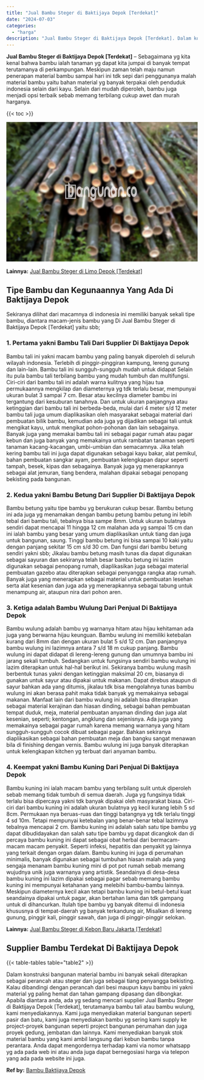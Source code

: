```yaml
---
title: "Jual Bambu Steger di Baktijaya Depok [Terdekat]"
date: "2024-07-03"
categories: 
  - "harga"
description: "Jual Bambu Steger di Baktijaya Depok [Terdekat]. Dalam konstruksi bangunan material bambu ini banyak sekali diterapkan sebagai perancah atau steger dan juga..."
---
```


**Jual Bambu Steger di Baktijaya Depok \[Terdekat\]** – Sebagaimana yg kita kenal bahwa bambu ialah tanaman yg dapat kita jumpai di banyak tempat terutamanya di perkampungan. Meskipun zaman telah maju namun penerapan material bambu sampai hari ini tdk sepi dari penggunanya malah material bambu yaitu bahan material yg banyak terpakai oleh penduduk indonesia selain dari kayu. Selain dari mudah diperoleh, bambu juga menjadi opsi terbaik sebab memang terbilang cukup awet dan murah harganya.

{{< toc >}}

![Jual Bambu Steger di Baktijaya Depok [Terdekat]](/images/jual-bambu-tali-04.png)

**Lainnya:** [Jual Bambu Steger di Limo Depok \[Terdekat\]](https://bambu.bangunan.co/jual-bambu-steger-di-limo-depok-terdekat/)

## Tipe Bambu dan Kegunaannya Yang Ada Di Baktijaya Depok

Sekiranya dilihat dari macamnya di indonesia ini memiliki banyak sekali tipe bambu, diantara macam-jenis bambu yang Di Jual Bambu Steger di Baktijaya Depok \[Terdekat\] yaitu sbb;

### 1\. Pertama yakni Bambu Tali Dari Supplier Di Baktijaya Depok

Bambu tali ini yakni macam bambu yang paling banyak diperoleh di seluruh wilayah indonesia. Terlebih di pinggir-pinggiran kampung, lereng gunung dan lain-lain. Bambu tali ini sungguh-sungguh mudah untuk didapat Selain itu pula bambu tali terbilang bambu yang mudah tumbuh dan multifungsi. Ciri-ciri dari bambu tali ini adalah warna kulitnya yang hijau tua permukaannya mengkilap dan diameternya yg tdk terlalu besar, mempunyai ukuran bulat 3 sampai 7 cm. Besar atau kecilnya diameter bambu ini tergantung dari kesuburan tanahnya. Dan untuk ukuran panjangnya atau ketinggian dari bambu tali ini berbeda-beda, mulai dari 4 meter s/d 12 meter bambu tali juga umum diaplikasikan oleh masyarakat sebagai material dari pembuatan bilik bambu, kemudian ada juga yg dijadikan sebagai tali untuk mengikat kayu, untuk mengikat pohon-pohonan dan lain sebagainya. Banyak juga yang memakai bambu tali ini sebagai pagar rumah atau pagar kebun dan juga banyak yang memakainya untuk rambatan tanaman seperti tanaman kacang-kacangan, umbi-umbian dan semacamnya. Jika telah kering bambu tali ini juga dapat digunakan sebagai kayu bakar, alat pemikul, bahan pembuatan sangkar ayam, pembuatan kelengkapan dapur seperti tampah, besek, kipas dan sebagainya. Banyak juga yg menerapkannya sebagai alat jemuran, tiang bendera, malahan dipakai sebagai penopang bekisting pada bangunan.

### 2\. Kedua yakni Bambu Betung Dari Supplier Di Baktijaya Depok

Bambu betung yaitu tipe bambu yg berukuran cukup besar. Bambu betung ini ada juga yg menamakan dengan bambu petung bambu petung ini lebih tebal dari bambu tali, tebalnya bisa sampe 8mm. Untuk ukuran bulatnya sendiri dapat mencapai 11 hingga 12 cm malahan ada yg sampai 15 cm dan ini ialah bambu yang besar yang umum diaplikasikan untuk tiang dan juga untuk bangunan, saung. Tinggi bambu betung ini bisa sampai 10 kaki yaitu dengan panjang sekitar 15 cm s/d 30 cm. Dan fungsi dari bambu betung sendiri yakni sbb; Jikalau bambu betung masih tunas dia dapat digunakan sebagai sayuran dan sekiranya telah besar bambu betung ini lazim digunakan sebagai penopang rumah, diaplikasikan juga sebagai material pembuatan gazebo atau diterapkan sebagai penyangga rangka atap rumah. Banyak juga yang menerapkan sebagai material untuk pembuatan lesehan serta alat kesenian dan juga ada yg menerapkannya sebagai tabung untuk menampung air, ataupun nira dari pohon aren.

### 3\. Ketiga adalah Bambu Wulung Dari Penjual Di Baktijaya Depok

Bambu wulung adalah bambu yg warnanya hitam atau hijau kehitaman ada juga yang berwarna hijau keunguan. Bambu wulung ini memiliki ketebalan kurang dari 8mm dan dengan ukuran bulat 5 s/d 12 cm. Dan panjangnya bambu wulung ini lazimnya antara 7 s/d 18 m cukup panjang. Bambu wulung ini dapat didapat di lereng-lereng gunung dan umumnya bambu ini jarang sekali tumbuh. Sedangkan untuk fungsinya sendiri bambu wulung ini lazim diterapkan untuk hal-hal berikut ini. Sekiranya bambu wulung masih berbentuk tunas yakni dengan ketinggian maksimal 20 cm, biasanya di gunakan untuk sayur atau dipakai untuk makanan. Dapat direbus ataupun di sayur bahkan ada yang ditumis, jikalau tdk bisa mengolahnya tunas bambu wulung ini akan berasa pahit maka tidak banyak yg memakainya sebagai makanan. Manfaat lain dari bambu wulung ini adalah bisa diterapkan sebagai material kerajinan dan hiasan dinding, sebagai bahan pembuatan tempat duduk, meja, material pembuatan anyaman dinding dan juga alat kesenian, seperti; kentongan, angklung dan sejenisnya. Ada juga yang memakainya sebagai pagar rumah karena memang warnanya yang hitam sungguh-sungguh cocok dibuat sebagai pagar. Bahkan sekiranya diaplikasikan sebagai bahan pembuatan meja dan bangku sangat menawan bila di finishing dengan vernis. Bambu wulung ini juga banyak diterapkan untuk kelengkapan kitchen yg terbuat dari anyaman bambu.

### 4\. Keempat yakni Bambu Kuning Dari Penjual Di Baktijaya Depok

Bambu kuning ini ialah macam bambu yang terbilang sulit untuk diperoleh sebab memang tidak tumbuh di semua daerah. Juga yg fungsinya tidak terlalu bisa dipercaya yakni tdk banyak dipakai oleh masyarakat biasa. Ciri-ciri dari bambu kuning ini adalah ukuran bulatnya yg kecil kurang lebih 5 sd 8cm. Permukaan nya beruas-ruas dan tinggi batangnya yg tdk terlalu tinggi 4 sd 10m. Tetapi mempunyai ketebalan yang benar-benar tebal lazimnya tebalnya mencapai 2 cm. Bambu kuning ini adalah salah satu tipe bambu yg dapat dibudidayakan dan salah satu tipe bambu yg dapat dicangkok dan di percaya bambu kuning ini dapat sebagai obat herbal dari bermacam-macam macam penyakit. Seperti infeksi, hepatitis dan penyakit yg lainnya yang terkait dengan organ dalam. Bambu kuning ini juga di perumahan minimalis, banyak digunakan sebagai tumbuhan hiasan malah ada yang sengaja menanam bambu kuning mini di pot pot rumah sebab memang wujudnya unik juga warnanya yang artistik. Seandainya di desa-desa bambu kuning ini lazim dipakai sebagai pagar sebab memang bambu kuning ini mempunyai ketahanan yang melebihi bambu-bambu lainnya. Meskipun diameternya kecil akan tetapi bambu kuning ini betul-betul kuat seandainya dipakai untuk pagar, akan bertahan lama dan tdk gampang untuk di dihancurkan. Itulah tipe bambu yg banyak ditemui di indonesia khususnya di tempat-daerah yg banyak terkandung air, Misalkan di lereng gunung, pinggir kali, pinggir sawah, dan juga di pinggir-pinggir selokan.

**Lainnya:** [Jual Bambu Steger di Kebon Baru Jakarta \[Terdekat\]](https://bambu.bangunan.co/jual-bambu-steger-di-kebon-baru-jakarta-terdekat/)

## Supplier Bambu Terdekat Di Baktijaya Depok

{{< table-tables table="table2" >}}

Dalam konstruksi bangunan material bambu ini banyak sekali diterapkan sebagai perancah atau steger dan juga sebagai tiang penyangga bekisting. Kalau dibandingi dengan perancah dari besi maupun kayu bambu ini yakni material yg paling hemat dan tahan gampang dipasang dan dibongkar. Apabila diantara anda, ada yg sedang mencari supplier Jual Bambu Steger di Baktijaya Depok \[Terdekat\], terutamanya bambu tali atau bambu wulung, kami menyediakannya. Kami juga menyediakan material bangunan seperti pasir dan batu, kami juga menyediakan bambu yg sering kami supply ke project-proyek bangunan seperti project bangunan perumahan dan juga proyek gedung, jembatan dan lainnya. Kami menyediakan banyak stok material bambu yang kami ambil langsung dari kebun bambu tanpa perantara. Anda dapat mengordernya terhadap kami via nomor whatsapp yg ada pada web ini atau anda juga dapat bernegosiasi harga via telepon yang ada pada website ini juga.

**Ref by:** [Bambu Baktijaya Depok](https://id.wikipedia.org/wiki/Bambu)

